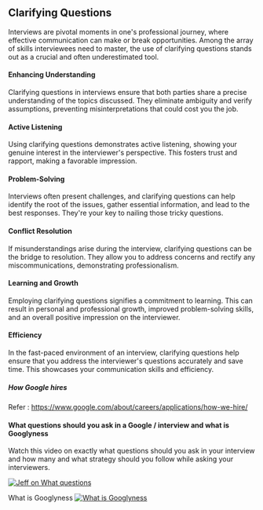 ## Clarifying Questions 
Interviews are pivotal moments in one's professional journey, where effective communication can make or break opportunities. Among the array of skills interviewees need to master, the use of clarifying questions stands out as a crucial and often underestimated tool.

#### Enhancing Understanding
Clarifying questions in interviews ensure that both parties share a precise understanding of the topics discussed. They eliminate ambiguity and verify assumptions, preventing misinterpretations that could cost you the job.

#### Active Listening
Using clarifying questions demonstrates active listening, showing your genuine interest in the interviewer's perspective. This fosters trust and rapport, making a favorable impression.

#### Problem-Solving
Interviews often present challenges, and clarifying questions can help identify the root of the issues, gather essential information, and lead to the best responses. They're your key to nailing those tricky questions.

#### Conflict Resolution
If misunderstandings arise during the interview, clarifying questions can be the bridge to resolution. They allow you to address concerns and rectify any miscommunications, demonstrating professionalism.

#### Learning and Growth
Employing clarifying questions signifies a commitment to learning. This can result in personal and professional growth, improved problem-solving skills, and an overall positive impression on the interviewer.

#### Efficiency
In the fast-paced environment of an interview, clarifying questions help ensure that you address the interviewer's questions accurately and save time. This showcases your communication skills and efficiency.

##### How Google hires
Refer : https://www.google.com/about/careers/applications/how-we-hire/

#### What questions should you ask in a Google / interview and what is Googlyness
Watch this video on exactly what questions should you ask in your interview and how many and what strategy should you follow while asking your interviewers.

[![Jeff on What questions](https://img.youtube.com/vi/oKO_JBtIbvg/hqdefault.jpg)](https://youtube.com/embed/oKO_JBtIbvg)

What is Googlyness
[![What is Googlyness](https://img.youtube.com/vi/TWFs3dxfiOc/hqdefault.jpg)](https://youtube.com/embed/TWFs3dxfiOc)
